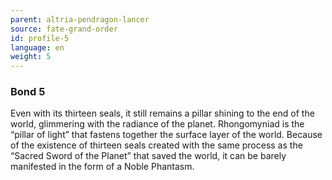 ```yaml
---
parent: altria-pendragon-lancer
source: fate-grand-order
id: profile-5
language: en
weight: 5
---
```


### Bond 5

Even with its thirteen seals, it still remains a pillar shining to the end of the world, glimmering with the radiance of the planet.
Rhongomyniad is the “pillar of light” that fastens together the surface layer of the world. Because of the existence of thirteen seals created with the same process as the “Sacred Sword of the Planet” that saved the world, it can be barely manifested in the form of a Noble Phantasm.
